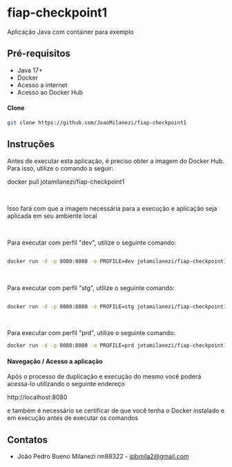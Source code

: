 # fiap-checkpoint1

Aplicação Java com container para exemplo

## Pré-requisitos

- Java 17+
- Docker 
- Acesso a internet
- Acesso ao Docker Hub

#### Clone

```bash
git clone https://github.com/JoaoMilanezi/fiap-checkpoint1
```

## Instruções

Antes de executar esta aplicação, é preciso obter a imagem do Docker Hub. Para isso, utilize o comando a seguir:
<br />

docker pull jotamilanezi/fiap-checkpoint1

<br />

Isso fará com que a imagem necessária para a execução e aplicação seja aplicada em seu ambiente local

<br />

Para executar com perfil "dev", utilize o seguinte comando:

```bash

docker run -d -p 8080:8080 -e PROFILE=dev jotamilanezi/fiap-checkpoint1

```
<br />

Para executar com perfil "stg", utilize o seguinte comando:

```bash

docker run -d -p 8080:8080 -e PROFILE=stg jotamilanezi/fiap-checkpoint1

```
<br />

Para executar com perfil "prd", utilize o seguinte comando:

```bash
docker run -d -p 8080:8080 -e PROFILE=prd jotamilanezi/fiap-checkpoint1

```


#### Navegação / Acesso a aplicação

Após o processo de duplicação e execução do mesmo você poderá acessa-lo utilizando o seguinte endereço
<br />

http://localhost:8080
<br />

e também é necessário se certificar de que você tenha o Docker instalado e em execução antes de executar os comandos



## Contatos

- João Pedro Bueno Milanezi rm88322 - jpbmila2@gmail.com



